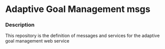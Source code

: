 # Adaptive Goal Management msgs #

### Description ###

This repository is the definition of messages and services for the adaptive goal management web service
